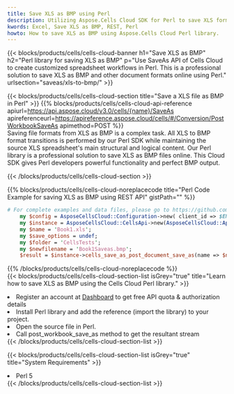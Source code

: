```yaml
---
title: Save XLS as BMP using Perl 
description: Utilizing Aspose.Cells Cloud SDK for Perl to save XLS format file as BMP format file. 
kwords: Excel, Save XLS as BMP, REST, Perl
howto: How to save XLS as BMP using Aspose.Cells Cloud Perl library.
---
```



{{< blocks/products/cells/cells-cloud-banner h1="Save XLS as BMP" h2="Perl library for saving XLS as BMP" p="Use SaveAs API of Cells Cloud to create customized spreadsheet workflows in Perl. This is a professional solution to save XLS as BMP and other document formats online using Perl." urlsection="saveas/xls-to-bmp/" >}}

{{< blocks/products/cells/cells-cloud-section  title="Save a XLS file as BMP in Perl" >}}
{{% blocks/products/cells/cells-cloud-api-reference  apiurl=https://api.aspose.cloud/v3.0/cells/{name}/SaveAs  apireferenceurl=https://apireference.aspose.cloud/cells/#/Conversion/PostWorkbookSaveAs  apimethod=POST %}}
<br/>
Saving file formats from XLS as BMP is a complex task. All XLS to BMP format transitions is performed by our Perl SDK while maintaining the source XLS spreadsheet's main structural and logical content. Our Perl library is a professional solution to save XLS as BMP files online. This Cloud SDK gives Perl developers powerful functionality and perfect BMP output.

{{< /blocks/products/cells/cells-cloud-section >}}

{{% blocks/products/cells/cells-cloud-noreplacecode title="Perl Code Example for saving XLS as BMP using REST API" gistPath="" %}}
  
```perl
# For complete examples and data files, please go to https://github.com/aspose-cells-cloud/aspose-cells-cloud-perl/
    my $config = AsposeCellsCloud::Configuration->new( client_id => $ENV{'ProductClientId'}, client_secret => $ENV{'ProductClientSecret'});
    my $instance = AsposeCellsCloud::CellsApi->new(AsposeCellsCloud::ApiClient->new( $config));
    my $name = 'Book1.xls';
    my $save_options = undef;
    my $folder = 'CellsTests';
    my $newfilename = 'Book1Saveas.bmp';
    $result = $instance->cells_save_as_post_document_save_as(name => $name,save_options => $save_options, newfilename => $newfilename, folder => $folder);
```
  
{{% /blocks/products/cells/cells-cloud-noreplacecode  %}}
<br/>
{{< blocks/products/cells/cells-cloud-section-list isGrey="true"  title="Learn how to save XLS as BMP using the Cells Cloud Perl library." >}}
<li>Register an account at <a href="https://dashboard.aspose.cloud/">Dashboard</a> to get free API quota & authorization details</li>
<li>Install Perl library and add the reference (import the library) to your project.</li>
<li>Open the source file in Perl.</li>
<li>Call post_workbook_save_as method to get the resultant stream</li>
{{< /blocks/products/cells/cells-cloud-section-list >}}

{{< blocks/products/cells/cells-cloud-section-list isGrey="true"  title="System Requirements" >}}
<li>Perl 5</li>
{{< /blocks/products/cells/cells-cloud-section-list >}}
